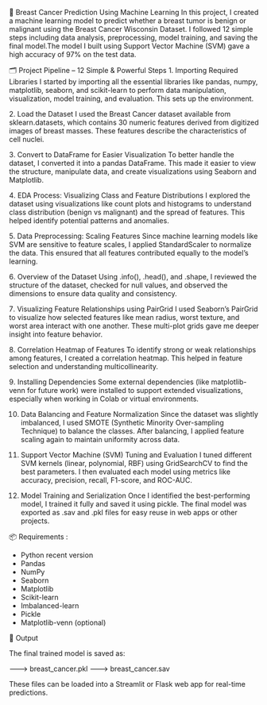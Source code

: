 🧠 Breast Cancer Prediction Using Machine Learning
In this project, I created a machine learning model to predict whether a breast tumor is benign or malignant using the Breast Cancer Wisconsin Dataset. I followed 12 simple steps including data analysis, preprocessing, model training, and saving the final model.The model I built using Support Vector Machine (SVM) gave a high accuracy of 97% on the test data.

🗂️ Project Pipeline – 12 Simple & Powerful Steps
1️. Importing Required Libraries
I started by importing all the essential libraries like pandas, numpy, matplotlib, seaborn, and scikit-learn to perform data manipulation, visualization, model training, and evaluation. This sets up the environment.

2️. Load the Dataset
I used the Breast Cancer dataset available from sklearn.datasets, which contains 30 numeric features derived from digitized images of breast masses. These features describe the characteristics of cell nuclei.

3️. Convert to DataFrame for Easier Visualization
To better handle the dataset, I converted it into a pandas DataFrame. This made it easier to view the structure, manipulate data, and create visualizations using Seaborn and Matplotlib.

4️. EDA Process: Visualizing Class and Feature Distributions
I explored the dataset using visualizations like count plots and histograms to understand class distribution (benign vs malignant) and the spread of features. This helped identify potential patterns and anomalies.

5️. Data Preprocessing: Scaling Features
Since machine learning models like SVM are sensitive to feature scales, I applied StandardScaler to normalize the data. This ensured that all features contributed equally to the model’s learning.

6️. Overview of the Dataset
Using .info(), .head(), and .shape, I reviewed the structure of the dataset, checked for null values, and observed the dimensions to ensure data quality and consistency.

7️. Visualizing Feature Relationships using PairGrid
I used Seaborn’s PairGrid to visualize how selected features like mean radius, worst texture, and worst area interact with one another. These multi-plot grids gave me deeper insight into feature behavior.

8️. Correlation Heatmap of Features
To identify strong or weak relationships among features, I created a correlation heatmap. This helped in feature selection and understanding multicollinearity.

9️. Installing Dependencies
Some external dependencies (like matplotlib-venn for future work) were installed to support extended visualizations, especially when working in Colab or virtual environments.

10. Data Balancing and Feature Normalization
Since the dataset was slightly imbalanced, I used SMOTE (Synthetic Minority Over-sampling Technique) to balance the classes. After balancing, I applied feature scaling again to maintain uniformity across data.

11. Support Vector Machine (SVM) Tuning and Evaluation
I tuned different SVM kernels (linear, polynomial, RBF) using GridSearchCV to find the best parameters. I then evaluated each model using metrics like accuracy, precision, recall, F1-score, and ROC-AUC.

12. Model Training and Serialization
Once I identified the best-performing model, I trained it fully and saved it using pickle. The final model was exported as .sav and .pkl files for easy reuse in web apps or other projects.

📦 Requirements :
 - Python recent version
 - Pandas
 - NumPy
 - Seaborn
 - Matplotlib
 - Scikit-learn
 - Imbalanced-learn
 - Pickle
 - Matplotlib-venn (optional)

💾 Output

The final trained model is saved as:

 --->  breast_cancer.pkl
 --->  breast_cancer.sav

These files can be loaded into a Streamlit or Flask web app for real-time predictions.


